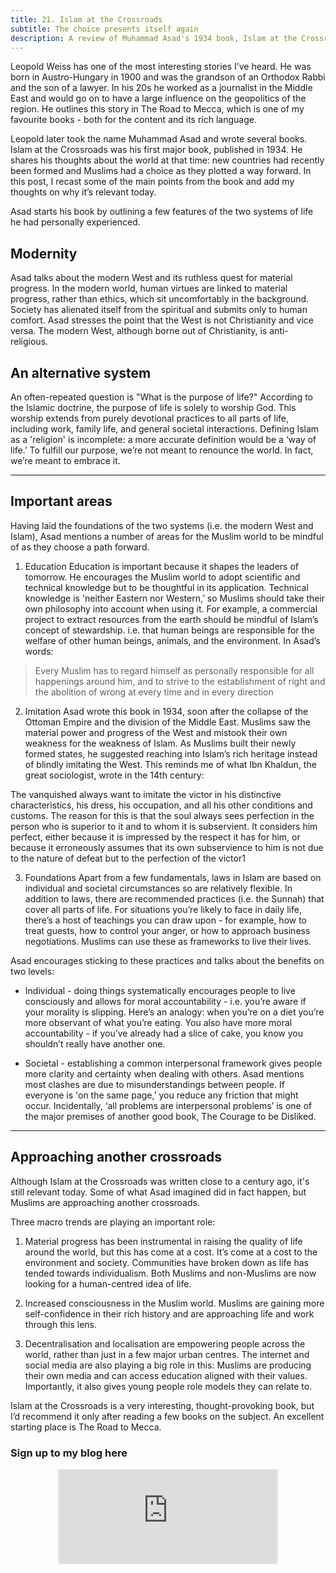 ```yaml
---
title: 21. Islam at the Crossroads
subtitle: The choice presents itself again
description: A review of Muhammad Asad's 1934 book, Islam at the Crossroads
---
```


Leopold Weiss has one of the most interesting stories I’ve heard. He was born in Austro-Hungary in 1900 and was the grandson of an Orthodox Rabbi and the son of a lawyer. In his 20s he worked as a journalist in the Middle East and would go on to have a large influence on the geopolitics of the region. He outlines this story in The Road to Mecca, which is one of my favourite books - both for the content and its rich language.

Leopold later took the name Muhammad Asad and wrote several books. Islam at the Crossroads was his first major book, published in 1934. He shares his thoughts about the world at that time: new countries had recently been formed and Muslims had a choice as they plotted a way forward. In this post, I recast some of the main points from the book and add my thoughts on why it’s relevant today.

Asad starts his book by outlining a few features of the two systems of life he had personally experienced.

## Modernity
Asad talks about the modern West and its ruthless quest for material progress. In the modern world, human virtues are linked to material progress, rather than ethics, which sit uncomfortably in the background. Society has alienated itself from the spiritual and submits only to human comfort. Asad stresses the point that the West is not Christianity and vice versa. The modern West, although borne out of Christianity, is anti-religious.

## An alternative system
An often-repeated question is "What is the purpose of life?" According to the Islamic doctrine, the purpose of life is solely to worship God. This worship extends from purely devotional practices to all parts of life, including work, family life, and general societal interactions. Defining Islam as a 'religion' is incomplete: a more accurate definition would be a ‘way of life.’ To fulfill our purpose, we’re not meant to renounce the world. In fact, we’re meant to embrace it.

-----

## Important areas
Having laid the foundations of the two systems (i.e. the modern West and Islam), Asad mentions a number of areas for the Muslim world to be mindful of as they choose a path forward.

1. Education
Education is important because it shapes the leaders of tomorrow. He encourages the Muslim world to adopt scientific and technical knowledge but to be thoughtful in its application. Technical knowledge is 'neither Eastern nor Western,’ so Muslims should take their own philosophy into account when using it. For example, a commercial project to extract resources from the earth should be mindful of Islam’s concept of stewardship. i.e. that human beings are responsible for the welfare of other human beings, animals, and the environment. In Asad’s words:

>Every Muslim has to regard himself as personally responsible for all happenings around him, and to strive to the establishment of right and the abolition of wrong at every time and in every direction

2. Imitation
Asad wrote this book in 1934, soon after the collapse of the Ottoman Empire and the division of the Middle East. Muslims saw the material power and progress of the West and mistook their own weakness for the weakness of Islam. As Muslims built their newly formed states, he suggested reaching into Islam’s rich heritage instead of blindly imitating the West. This reminds me of what Ibn Khaldun, the great sociologist, wrote in the 14th century:

The vanquished always want to imitate the victor in his distinctive characteristics, his dress, his occupation, and all his other conditions and customs. The reason for this is that the soul always sees perfection in the person who is superior to it and to whom it is subservient. It considers him perfect, either because it is impressed by the respect it has for him, or because it erroneously assumes that its own subservience to him is not due to the nature of defeat but to the perfection of the victor1

3. Foundations
Apart from a few fundamentals, laws in Islam are based on individual and societal circumstances so are relatively flexible. In addition to laws, there are recommended practices (i.e. the Sunnah) that cover all parts of life. For situations you’re likely to face in daily life, there’s a host of teachings you can draw upon - for example, how to treat guests, how to control your anger, or how to approach business negotiations. Muslims can use these as frameworks to live their lives.

Asad encourages sticking to these practices and talks about the benefits on two levels:

- Individual - doing things systematically encourages people to live consciously and allows for moral accountability - i.e. you’re aware if your morality is slipping. Here’s an analogy: when you’re on a diet you’re more observant of what you’re eating. You also have more moral accountability - if you’ve already had a slice of cake, you know you shouldn’t really have another one.

- Societal - establishing a common interpersonal framework gives people more clarity and certainty when dealing with others. Asad mentions most clashes are due to misunderstandings between people. If everyone is 'on the same page,' you reduce any friction that might occur. Incidentally, ‘all problems are interpersonal problems’ is one of the major premises of another good book, The Courage to be Disliked.

-----

## Approaching another crossroads
Although Islam at the Crossroads was written close to a century ago, it's still relevant today. Some of what Asad imagined did in fact happen, but Muslims are approaching another crossroads.

Three macro trends are playing an important role:

1. Material progress has been instrumental in raising the quality of life around the world, but this has come at a cost. It’s come at a cost to the environment and society. Communities have broken down as life has tended towards individualism. Both Muslims and non-Muslims are now looking for a human-centred idea of life.

2. Increased consciousness in the Muslim world. Muslims are gaining more self-confidence in their rich history and are approaching life and work through this lens.

3. Decentralisation and localisation are empowering people across the world, rather than just in a few major urban centres. The internet and social media are also playing a big role in this: Muslims are producing their own media and can access education aligned with their values. Importantly, it also gives young people role models they can relate to.

Islam at the Crossroads is a very interesting, thought-provoking book, but I’d recommend it only after reading a few books on the subject. An excellent starting place is The Road to Mecca.

### Sign up to my blog here
<div
  style="text-align:center;width:100%;">
<iframe src="https://taariq.substack.com/embed" width="350" height="150" style="border:1px solid #EEE; background:white; margin: 0 auto; dislay: block;" frameborder="0" scrolling="no"></iframe>

</div>
